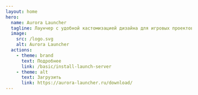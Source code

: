 ```yaml
---
layout: home
hero:
  name: Aurora Launcher
  tagline: Лаунчер с удобной кастомизацией дизайна для игровых проектов Minecraft
  image:
    src: /logo.svg
    alt: Aurora Launcher
  actions:
    - theme: brand
      text: Подробнее
      link: /basic/install-launch-server
    - theme: alt
      text: Загрузить
      link: https://aurora-launcher.ru/download/
---
```

